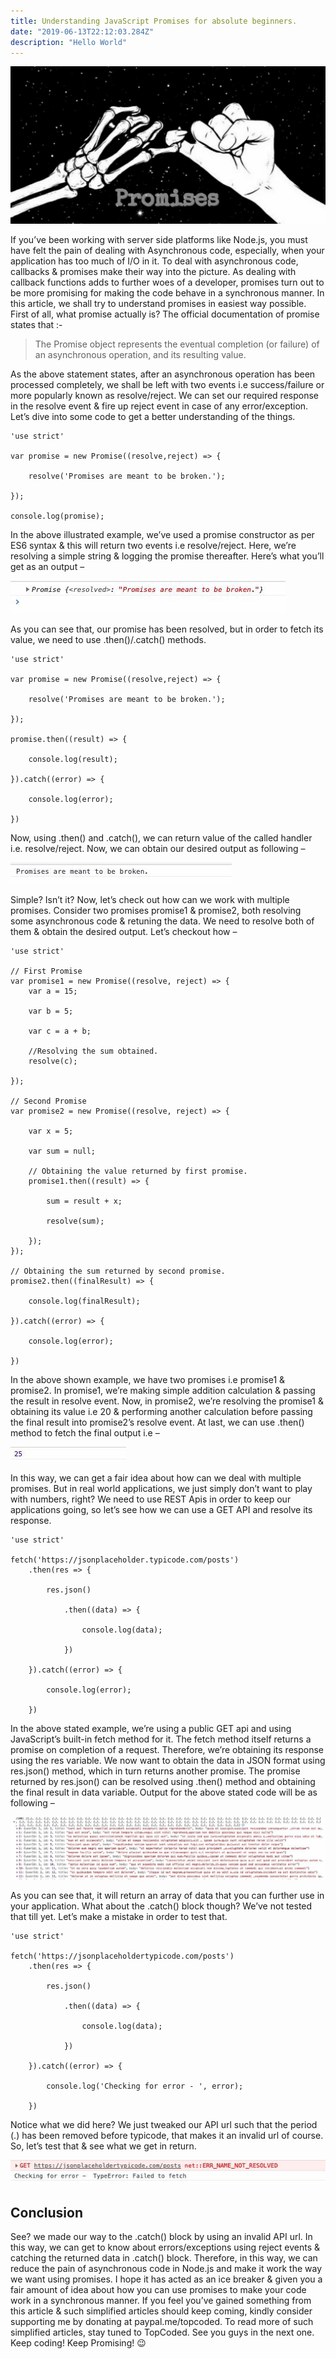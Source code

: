 ```yaml
---
title: Understanding JavaScript Promises for absolute beginners.
date: "2019-06-13T22:12:03.284Z"
description: "Hello World"
---
```


![Javascript Promises](./js-promises.jpeg)

If you’ve been working with server side platforms like Node.js, you must have felt the pain of dealing with Asynchronous code, especially, when your application has too much of I/O in it. To deal with asynchronous code, callbacks & promises make their way into the picture. As dealing with callback functions adds to further woes of a developer, promises turn out to be more promising for making the code behave in a synchronous manner. In this article, we shall try to understand promises in easiest way possible. First of all, what promise actually is? The official documentation of promise states that :-

> The Promise object represents the eventual completion (or failure) of an asynchronous operation, and its resulting value.

As the above statement states, after an asynchronous operation has been processed completely, we shall be left with two events i.e success/failure or more popularly known as resolve/reject. We can set our required response in the resolve event & fire up reject event in case of any error/exception. Let’s dive into some code to get a better understanding of the things.

```
'use strict'

var promise = new Promise((resolve,reject) => {
  
    resolve('Promises are meant to be broken.');
  
});

console.log(promise);
```

In the above illustrated example, we’ve used a promise constructor as per ES6 syntax & this will return two events i.e resolve/reject. Here, we’re resolving a simple string & logging the promise thereafter. Here’s what you’ll get as an output –

![Output for promise.](./screenshot-1.jpeg)

As you can see that, our promise has been resolved, but in order to fetch its value, we need to use .then()/.catch() methods.

```
'use strict'

var promise = new Promise((resolve,reject) => {
  
    resolve('Promises are meant to be broken.');
  
});

promise.then((result) => {
  
    console.log(result);
  
}).catch((error) => {
  
    console.log(error);
  
})
```

Now, using .then() and .catch(), we can return value of the called handler i.e. resolve/reject. Now, we can obtain our desired output as following –

![Output for promise.](./screenshot-2.jpeg)

Simple? Isn’t it? Now, let’s check out how can we work with multiple promises. Consider two promises promise1 & promise2, both resolving some asynchronous code & retuning the data. We need to resolve both of them & obtain the desired output. Let’s checkout how –

```
'use strict'

// First Promise
var promise1 = new Promise((resolve, reject) => {
    var a = 15;
  
    var b = 5;
  
    var c = a + b;
  
    //Resolving the sum obtained.
    resolve(c);
  
});

// Second Promise
var promise2 = new Promise((resolve, reject) => {
  
    var x = 5;
  
    var sum = null;
  
    // Obtaining the value returned by first promise.
    promise1.then((result) => {
      
        sum = result + x;
      
        resolve(sum);
      
    });
});

// Obtaining the sum returned by second promise.
promise2.then((finalResult) => {
  
    console.log(finalResult);
  
}).catch((error) => {
  
    console.log(error);
  
})
```

In the above shown example, we have two promises i.e promise1 & promise2. In promise1, we’re making simple addition calculation & passing the result in resolve event. Now, in promise2, we’re resolving the promise1 & obtaining its value i.e 20 & performing another calculation before passing the final result into promise2’s resolve event. At last, we can use .then() method to fetch the final output i.e –

![Output for promise.](./screenshot-3.jpeg)

In this way, we can get a fair idea about how can we deal with multiple promises. But in real world applications, we just simply don’t want to play with numbers, right? We need to use REST Apis in order to keep our applications going, so let’s see how we can use a GET API and resolve its response.

```
'use strict'

fetch('https://jsonplaceholder.typicode.com/posts')
    .then(res => {
  
        res.json()
  
            .then((data) => {
          
                console.log(data);
          
            })
  
    }).catch((error) => {
  
        console.log(error);
  
    })
```

In the above stated example, we’re using a public GET api and using JavaScript’s built-in fetch method for it. The fetch method itself returns a promise on completion of a request. Therefore, we’re obtaining its response using the res variable. We now want to obtain the data in JSON format using res.json() method, which in turn returns another promise. The promise returned by res.json() can be resolved using .then() method and obtaining the final result in data variable. Output for the above stated code will be as following –

![Output for promise.](./screenshot-4.jpeg)

As you can see that, it will return an array of data that you can further use in your application. What about the .catch() block though? We’ve not tested that till yet. Let’s make a mistake in order to test that.

```
'use strict'

fetch('https://jsonplaceholdertypicode.com/posts')
    .then(res => {
  
        res.json()
  
            .then((data) => {
          
                console.log(data);
          
            })
  
    }).catch((error) => {
  
        console.log('Checking for error - ', error);
  
    })
```

Notice what we did here? We just tweaked our API url such that the period (.) has been removed before typicode, that makes it an invalid url of course. So, let’s test that & see what we get in return.

![Output for promise.](./screenshot-5.jpeg)

## Conclusion

See? we made our way to the .catch() block by using an invalid API url. In this way, we can get to know about errors/exceptions using reject events & catching the returned data in .catch() block. Therefore, in this way, we can reduce the pain of asynchronous code in Node.js and make it work the way we want using promises. I hope it has acted as an ice breaker & given you a fair amount of idea about how you can use promises to make your code work in a synchronous manner. If you feel you’ve gained something from this article & such simplified articles should keep coming, kindly consider supporting me by donating at paypal.me/topcoded. To read more of such simplified articles, stay tuned to TopCoded. See you guys in the next one. Keep coding! Keep Promising! 😉